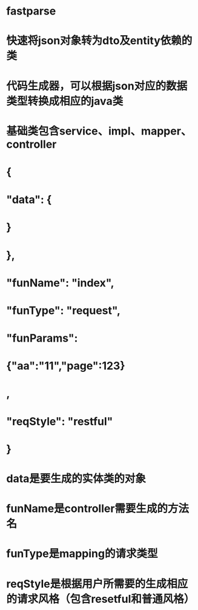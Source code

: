 # fastparse
# 快速将json对象转为dto及entity依赖的类
# 代码生成器，可以根据json对应的数据类型转换成相应的java类
# 基础类包含service、impl、mapper、controller
# {
# 	"data": {		
# 		}
# 	},
# 	"funName": "index",
# 	"funType": "request",
# 	"funParams": 
# 		
# 			{"aa":"11","page":123}
# 		
# 	,
# 	"reqStyle": "restful"
# }
# data是要生成的实体类的对象
# funName是controller需要生成的方法名
# funType是mapping的请求类型
# reqStyle是根据用户所需要的生成相应的请求风格（包含resetful和普通风格）
